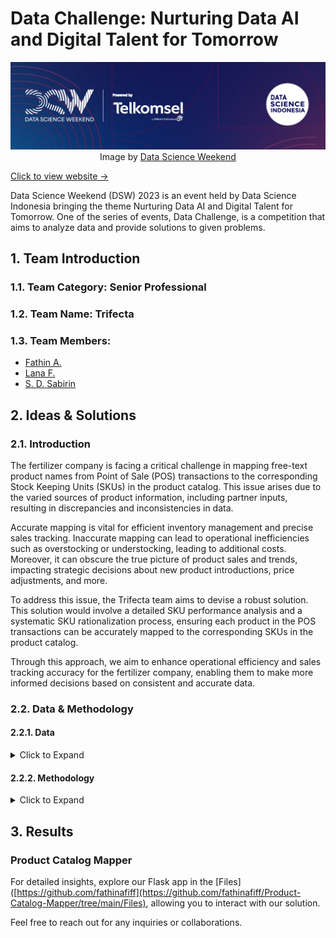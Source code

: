 # Data Challenge: Nurturing Data AI and Digital Talent for Tomorrow

<p align="center">
  <img src="Images/header.jpg" width="1024" height="auto">
  <br>
  Image by <a href="https://datascience.or.id/dsw/">Data Science Weekend</a>
</p>

[Click to view website →](https://datascience.or.id/dsw/datachallenge)

Data Science Weekend (DSW) 2023 is an event held by Data Science Indonesia bringing the theme Nurturing Data AI and Digital Talent for Tomorrow. One of the series of events, Data Challenge, is a competition that aims to analyze data and provide solutions to given problems.

## 1. Team Introduction

### 1.1. Team Category: Senior Professional
### 1.2. Team Name: Trifecta
### 1.3. Team Members:

- [Fathin A.](https://github.com/fathinafiff)
- [Lana F.](https://github.com/lanafuadi)
- [S. D. Sabirin](https://github.com/sabirinID)

## 2. Ideas & Solutions

### 2.1. Introduction

The fertilizer company is facing a critical challenge in mapping free-text product names from Point of Sale (POS) transactions to the corresponding Stock Keeping Units (SKUs) in the product catalog. This issue arises due to the varied sources of product information, including partner inputs, resulting in discrepancies and inconsistencies in data.

Accurate mapping is vital for efficient inventory management and precise sales tracking. Inaccurate mapping can lead to operational inefficiencies such as overstocking or understocking, leading to additional costs. Moreover, it can obscure the true picture of product sales and trends, impacting strategic decisions about new product introductions, price adjustments, and more.

To address this issue, the Trifecta team aims to devise a robust solution. This solution would involve a detailed SKU performance analysis and a systematic SKU rationalization process, ensuring each product in the POS transactions can be accurately mapped to the corresponding SKUs in the product catalog.

Through this approach, we aim to enhance operational efficiency and sales tracking accuracy for the fertilizer company, enabling them to make more informed decisions based on consistent and accurate data.

### 2.2. Data & Methodology

#### 2.2.1. Data

<details>
<summary>Click to Expand</summary>

- Product Catalog

    - Columns: `Product SKU`, `Brand`, `Type`, `Formula`
    - Contains information about the existing product catalog.

- Product Name from POS Transactions

    - Columns: `Product Name`
    - Comprises free-text product names from POS transactions.

</details>

#### 2.2.2. Methodology

<details>
<summary>Click to Expand</summary>

- Data Exploration
- Data Preprocessing
- Similarity Analysis
- Model Development
- New SKU Proposal
- Dashboard Development

</details>

## 3. Results

### Product Catalog Mapper
For detailed insights, explore our Flask app in the [Files]([https://github.com/fathinafiff](https://github.com/fathinafiff/Product-Catalog-Mapper/tree/main/Files), allowing you to interact with our solution.

Feel free to reach out for any inquiries or collaborations.
